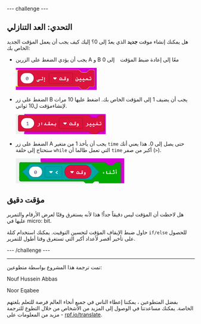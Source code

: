 --- challenge ---

## التحدي: العد التنازلي

هل يمكنك إنشاء موقت **جديد** الذي يعدّ إلى 0؟ إليك كيف يجب أن يعمل المؤقت الجديد الخاص بك:

+ يجب أن يؤدي الضغط على الزرين A و B معًا إلى إعادة ضبط المؤقت ` ` إلى 0
    
    ![لقطة الشاشة](images/clock-challenge-1.png)

+ الضغط على زر B يجب أن يضيف 1 إلى المؤقت الخاص بك. اضغط عليها 10 مرات لإنشاءمؤقت ل10 ثواني.
    
    ![لقطة الشاشة](images/clock-challenge-2.png)

+ الضغط على زر A يجب أن يأخذ 1 من متغير `time` حتى يصل إلى 0. هذا يعني أنك ستحتاج إلى حلقة `while` التي تعمل طالما أن `time` أكبر من صفر (`>`).
    
    ![لقطة الشاشة](images/clock-challenge-3.png)

## مؤقت دقيق

هل لاحظت أن المؤقت ليس دقيقاً جداً! هذا لأنه يستغرق وقتًا لعرض الأرقام والتمرير عليها في micro: bit.

حاول ضبط الإيقاف المؤقت لتحسين التوقيت. يمكنك استخدام كتلة `if/else` للحصول على تأخير أقصر لأعداد أكبر التي تستغرق وقتا أطول للتمرير.

--- /challenge ---


***
تمت ترجمة هذا المشروع بواسطة متطوعين:

Nouf Hussein Abbas

Noor Eqabee

بفضل المتطوعين ، يمكننا إعطاء الناس في جميع أنحاء العالم فرصة للتعلم بلغتهم الخاصة. يمكنك مساعدتنا في الوصول إلى المزيد من الأشخاص من خلال التطوع للترجمة - مزيد من المعلومات على [rpf.io/translate](https://rpf.io/translate).
